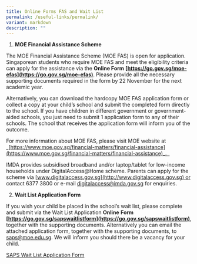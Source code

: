 ```yaml
---
title: Online Forms FAS and Wait List
permalink: /useful-links/permalink/
variant: markdown
description: ""
---
```



1.  **MOE Financial Assistance Scheme**

The MOE Financial Assistance Scheme (MOE FAS) is open for application. Singaporean students who require MOE FAS and meet the eligibility criteria can apply for the assistance via the **Online Form** **[https://go.gov.sg/moe-efas](https://go.gov.sg/moe-efas)**. Please provide all the necessary supporting documents required in the form by 22 November for the next academic year.

Alternatively, you can download the hardcopy MOE FAS application form or collect a copy at your child’s school and submit the completed form directly to the school. If you have children in different government or government-aided schools, you just need to submit 1 application form to any of their schools. The school that receives the application form will inform you of the outcome.

For more information about MOE FAS, please visit MOE website at _[https://www.moe.gov.sg/financial-matters/financial-assistance](https://www.moe.gov.sg/financial-matters/financial-assistance)_.  

IMDA provides subsidised broadband and/or laptop/tablet for low-income households under DigitalAccess@Home scheme. Parents can apply for the scheme via [www.digitalaccess.gov.sg](http://www.digitalaccess.gov.sg) or contact 6377 3800 or e-mail [digitalaccess@imda.gov.sg](mailto:digitalaccess@imda.gov.sg) for enquiries.

2.  **Wait List Application Form**

If you wish your child be placed in the school’s wait list, please complete and submit via the Wait List Application **Online** **Form** **[https://go.gov.sg/sapswaitlistform](https://go.gov.sg/sapswaitlistform)**, together with the supporting documents. Alternatively you can email the attached application form, together with the supporting documents, to [saps@moe.edu.sg](mailto:saps@moe.edu.sg). We will inform you should there be a vacancy for your child.

[SAPS Wait List Application Form](/files/saps%20wait%20list%20application%20form.pdf)